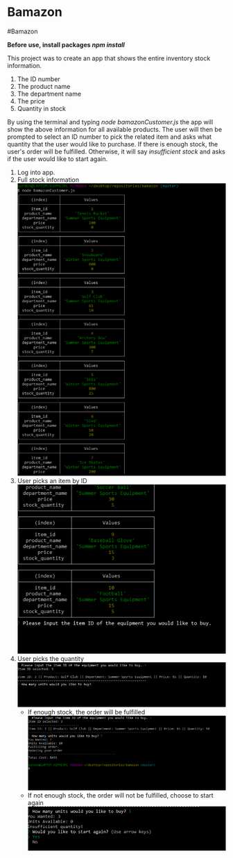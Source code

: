 # Bamazon

#Bamazon

**Before use, install packages *npm install***

This project was to create an app that shows the entire inventory stock information.
1. The ID number
2. The product name
3. The department name
4. The price
5. Quantity in stock

By using the terminal and typing *node bamazonCustomer.js* the app will show the above information for all available products.
The user will then be prompted to select an ID number to pick the related item and asks what quantity that the user would like to purchase.
If there is enough stock, the user's order will be fulfilled. Otherwise, it will say *insufficient stock* and asks if the user would like to start again.

1. Log into app.
2. Full stock information
![FullSearch](/screenshots/FullSearch.PNG)
3. User picks an item by ID
    ![IDSearch](/screenshots/PromptIDSearch.PNG)
4. User picks the quantity ![PromptUnits](/screenshots/SearchedIDPromptUnits.PNG)
    * If enough stock, the order will be fulfilled
    ![Fulfilled](/screenshots/OrderFulfilled.PNG)
    * If not enough stock, the order will not be fulfilled, choose to start again
    ![Insufficient](/screenshots/InsufficientQuantity.PNG)

